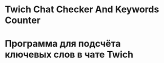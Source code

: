 # Twich Chat Checker And Keywords Counter
 <h1>Программа для подсчёта ключевых слов в чате Twich</h1>
